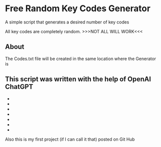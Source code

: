# Free Random Key Codes Generator
A simple script that generates a desired number of key codes 

All key codes are completely random. >>>NOT ALL WILL WORK<<<

## About

The Codes.txt file will be created in the same location where the Generator is

This script was written with the help of OpenAI ChatGPT
-
-
-
-
-
-
-
-
Also this is my first project (if I can call it that) posted on Git Hub

